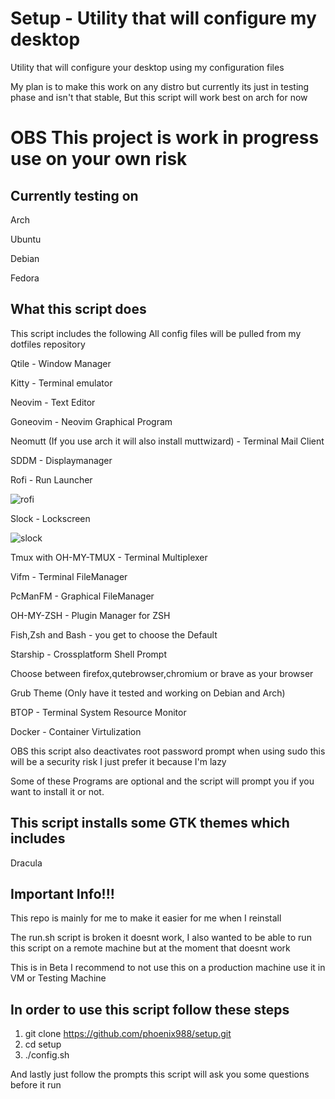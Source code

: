 # Setup - Utility that will configure my desktop

Utility that will configure your desktop using my configuration files

My plan is to make this work on any distro but currently its just in testing phase and isn't that stable, But this script will work best on arch for now

# OBS This project is work in progress use on your own risk
## Currently testing on 

Arch 

Ubuntu

Debian

Fedora

## What this script does

This script includes the following
All config files will be pulled from my dotfiles repository

Qtile - Window Manager

Kitty - Terminal emulator

Neovim - Text Editor

Goneovim - Neovim Graphical Program

Neomutt (If you use arch it will also install muttwizard) - Terminal Mail Client

SDDM - Displaymanager

Rofi - Run Launcher

![rofi](https://i.imgur.com/qy1yTFX.png)

Slock - Lockscreen

![slock](https://i.imgur.com/74fazMq.png)

Tmux with OH-MY-TMUX - Terminal Multiplexer 

Vifm - Terminal FileManager

PcManFM - Graphical FileManager

OH-MY-ZSH - Plugin Manager for ZSH

Fish,Zsh and Bash - you get to choose the Default

Starship - Crossplatform Shell Prompt

Choose between firefox,qutebrowser,chromium or brave as your browser

Grub Theme (Only have it tested and working on Debian and Arch)

BTOP - Terminal System Resource Monitor

Docker - Container Virtulization 

OBS this script also deactivates root password prompt when using sudo this will be a security risk I just prefer it because I'm lazy

Some of these Programs are optional and the script will prompt you if you want to install it or not. 

## This script installs some GTK themes which includes

Dracula
 
## Important Info!!!

This repo is mainly for me to make it easier for me when I reinstall

The run.sh script is broken it doesnt work, I also wanted to be able to run this script on a remote machine but at the moment that doesnt work

This is in Beta I recommend to not use this on a production machine use it in  VM or Testing Machine

## In order to use this script follow these steps

1. git clone https://github.com/phoenix988/setup.git 
2. cd setup
3. ./config.sh


And lastly just follow the prompts this script will ask you some questions before it run


